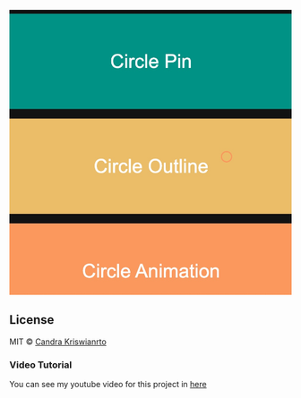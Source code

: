 ![Project Preview](./ss.JPG)

## License

MIT © [Candra Kriswianrto](https://github.com/candraKriswinarto)

### Video Tutorial
You can see my youtube video for this project in [here](https://youtu.be/3W5O7K4sCNw)